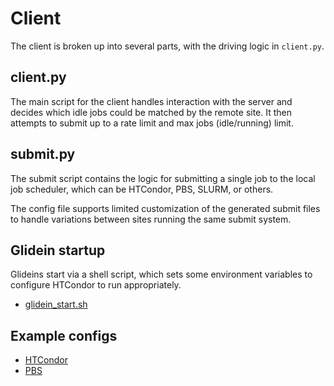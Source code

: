 # Client

The client is broken up into several parts, with the driving logic in
`client.py`.

## client.py

The main script for the client handles interaction with the server and
decides which idle jobs could be matched by the remote site. It then
attempts to submit up to a rate limit and max jobs (idle/running) limit.

## submit.py

The submit script contains the logic for submitting a single job to the
local job scheduler, which can be HTCondor, PBS, SLURM, or others.

The config file supports limited customization of the generated submit files
to handle variations between sites running the same submit system.

## Glidein startup

Glideins start via a shell script, which sets some environment variables
to configure HTCondor to run appropriately.

* [glidein_start.sh](glidein_start.md)

## Example configs

* [HTCondor](cluster_htcondor_example.config)
* [PBS](cluster_pbs_example.config)
